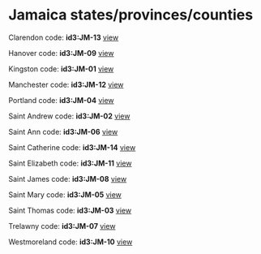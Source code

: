 # Jamaica states/provinces/counties
Clarendon     code: **id3:JM-13**     [view](../export/geojson/medium/id3/jm/13.geojson)     


Hanover     code: **id3:JM-09**     [view](../export/geojson/medium/id3/jm/09.geojson)     


Kingston     code: **id3:JM-01**     [view](../export/geojson/medium/id3/jm/01.geojson)     


Manchester     code: **id3:JM-12**     [view](../export/geojson/medium/id3/jm/12.geojson)     


Portland     code: **id3:JM-04**     [view](../export/geojson/medium/id3/jm/04.geojson)     


Saint Andrew     code: **id3:JM-02**     [view](../export/geojson/medium/id3/jm/02.geojson)     


Saint Ann     code: **id3:JM-06**     [view](../export/geojson/medium/id3/jm/06.geojson)     


Saint Catherine     code: **id3:JM-14**     [view](../export/geojson/medium/id3/jm/14.geojson)     


Saint Elizabeth     code: **id3:JM-11**     [view](../export/geojson/medium/id3/jm/11.geojson)     


Saint James     code: **id3:JM-08**     [view](../export/geojson/medium/id3/jm/08.geojson)     


Saint Mary     code: **id3:JM-05**     [view](../export/geojson/medium/id3/jm/05.geojson)     


Saint Thomas     code: **id3:JM-03**     [view](../export/geojson/medium/id3/jm/03.geojson)     


Trelawny     code: **id3:JM-07**     [view](../export/geojson/medium/id3/jm/07.geojson)     


Westmoreland     code: **id3:JM-10**     [view](../export/geojson/medium/id3/jm/10.geojson)     

